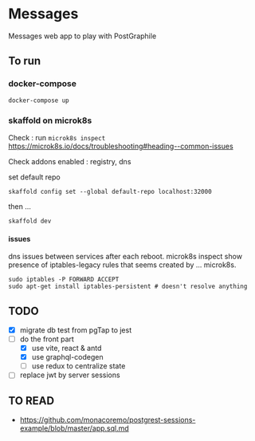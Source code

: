 # Messages

Messages web app to play with PostGraphile

## To run

### docker-compose

    docker-compose up

### skaffold on microk8s

Check : run `microk8s inspect`
https://microk8s.io/docs/troubleshooting#heading--common-issues

Check addons enabled : registry, dns

set default repo

    skaffold config set --global default-repo localhost:32000

then ...

    skaffold dev

#### issues

dns issues between services after each reboot. microk8s inspect show presence of iptables-legacy rules that seems created by ... microk8s.
```
sudo iptables -P FORWARD ACCEPT
sudo apt-get install iptables-persistent # doesn't resolve anything
```

## TODO

- [x] migrate db test from pgTap to jest
- [ ] do the front part
  - [x] use vite, react & antd
  - [x] use graphql-codegen
  - [ ] use redux to centralize state
- [ ] replace jwt by server sessions

## TO READ

- https://github.com/monacoremo/postgrest-sessions-example/blob/master/app.sql.md
